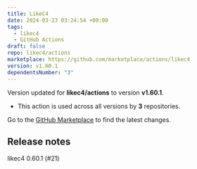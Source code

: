 ```yaml
---
title: LikeC4
date: 2024-03-23 03:24:54 +00:00
tags:
  - likec4
  - GitHub Actions
draft: false
repo: likec4/actions
marketplace: https://github.com/marketplace/actions/likec4
version: v1.60.1
dependentsNumber: "3"
---
```



Version updated for **likec4/actions** to version **v1.60.1**.
- This action is used across all versions by **3** repositories.

Go to the [GitHub Marketplace](https://github.com/marketplace/actions/likec4) to find the latest changes.

## Release notes

likec4 0.60.1 (#21)

